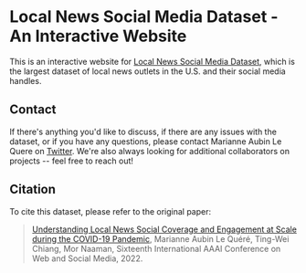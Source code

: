 # Local News Social Media Dataset - An Interactive Website

This is an interactive website for [Local News Social Media Dataset](https://github.com/sTechLab/local-news-dataset), which is the largest dataset of local news outlets in the U.S. and their social media handles.

## Contact
If there's anything you'd like to discuss, if there are any issues with the dataset, or if you have any questions, please contact Marianne Aubin Le Quere on [Twitter](https://twitter.com/marianneaubin). We're also always looking for additional collaborators on projects -- feel free to reach out!

## Citation
To cite this dataset, please refer to the original paper:
> [Understanding Local News Social Coverage and Engagement at Scale during the COVID-19 Pandemic](https://mariannealq.com/wp-content/uploads/2022/05/Local_News_ICWSM_Camera_Ready.pdf), Marianne Aubin Le Quéré, Ting-Wei Chiang, Mor Naaman, Sixteenth International AAAI Conference on Web and Social Media, 2022.

